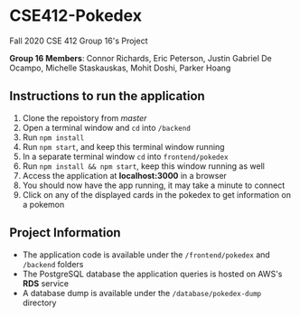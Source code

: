 # CSE412-Pokedex
Fall 2020 CSE 412 Group 16's Project

**Group 16 Members**: Connor Richards, Eric Peterson, Justin Gabriel De Ocampo, Michelle Staskauskas, Mohit Doshi, Parker Hoang

## Instructions to run the application
1. Clone the repoistory from *master*
2. Open a terminal window and `cd` into `/backend`
3. Run `npm install`
4. Run `npm start`, and keep this terminal window running
5. In a separate terminal window `cd` into `frontend/pokedex`
6. Run `npm install && npm start`, keep this window running as well
7. Access the application at **localhost:3000** in a browser
8. You should now have the app running, it may take a minute to connect
9. Click on any of the displayed cards in the pokedex to get information on a pokemon

## Project Information
* The application code is available under the `/frontend/pokedex` and `/backend` folders
* The PostgreSQL database the application queries is hosted on AWS's **RDS** service
* A database dump is available under the `/database/pokedex-dump` directory
